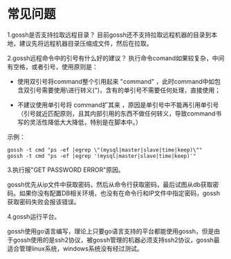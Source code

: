 #  常见问题

1.gossh是否支持拉取远程目录？
目前gossh还不支持拉取远程机器的目录到本地，建议先将远程机器目录压缩成文件，然后在拉取。

2.gossh远程命令中的引号有什么好的建议？
执行命令comand如果较复杂，中间有空格，或者引号，使用原则是：

- 使用双引号将command整个引用起来 "command" ，此时command中如包含双引号需要使用\进行转义(\")，含有的单引号不需要任何处理，直接使用；

- 不建议使用单引号将 command扩其来 ，原因是单引号中不能再引用单引号（引号就近匹配原则，且其内部引用的东西不做任何转义，导致command书写的灵活性降低大大降低，特别是在脚本中。）

示例：

```
gossh -t cmd "ps -ef |egrep \"(mysql|master|slave|time|keep)\"" 
gossh -t cmd "ps -ef |egrep '(mysql|master|slave|time|keep)'" 

```
3.执行报"GET PASSWORD ERROR"原因。

gossh优先从ip文件中获取密码，然后从命令行获取密码，最后试图从db获取密码。如果你没有配置DB相关环境，也没有在命令行和IP文件中指定密码，gossh获取密码失败会报该错误。

4.gossh运行平台。

gossh使用go语言编写，理论上只要go语言支持的平台都能使用gossh，但是由于gossh使用的是ssh2协议，被gossh管理的机器必须支持ssh2协议，gossh最适合管理linux系统，windows系统没有经过测试。

